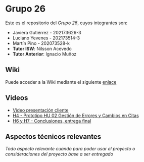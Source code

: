 # Grupo 26

Este es el repositorio del *Grupo 26*, cuyos integrantes son:

* Javiera Gutiérrez - 202173626-3
* Luciano Yevenes - 202173514-3
* Martín Pino - 202073528-k
* **Tutor ISW**: Nilsson Acevedo
* **Tutor Anterior**: Ignacio Muñoz

## Wiki


Puede acceder a la Wiki mediante el siguiente [enlace](https://github.com/Nachops/INF236P201G16/wiki)
## Videos


* [Video presentación cliente](https://www.youtube.com/watch?v=zkh5qiSlN1M)
* [H4 - Prototipo HU 02 Gestión de Errores y Cambios en Citas](https://youtu.be/2S7uKUHWfog)
* [H6 y H7 - Conclusiones, entrega final](https://youtu.be/uOO9HsSicqI)
 
## Aspectos técnicos relevantes

_Todo aspecto relevante cuando para poder usar el proyecto o consideraciones del proyecto base a ser entregado_
